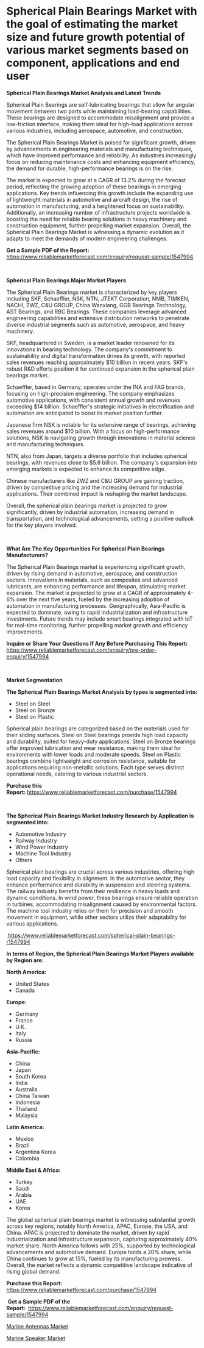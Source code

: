 <p><h1>Spherical Plain Bearings Market with the goal of estimating the market size and future growth potential of various market segments based on component, applications and end user</h1></p><p><strong>Spherical Plain Bearings Market Analysis and Latest Trends</strong></p>
<p><p>Spherical Plain Bearings are self-lubricating bearings that allow for angular movement between two parts while maintaining load-bearing capabilities. These bearings are designed to accommodate misalignment and provide a low-friction interface, making them ideal for high-load applications across various industries, including aerospace, automotive, and construction.</p><p>The Spherical Plain Bearings Market is poised for significant growth, driven by advancements in engineering materials and manufacturing techniques, which have improved performance and reliability. As industries increasingly focus on reducing maintenance costs and enhancing equipment efficiency, the demand for durable, high-performance bearings is on the rise. </p><p>The market is expected to grow at a CAGR of 13.2% during the forecast period, reflecting the growing adoption of these bearings in emerging applications. Key trends influencing this growth include the expanding use of lightweight materials in automotive and aircraft design, the rise of automation in manufacturing, and a heightened focus on sustainability. Additionally, an increasing number of infrastructure projects worldwide is boosting the need for reliable bearing solutions in heavy machinery and construction equipment, further propelling market expansion. Overall, the Spherical Plain Bearings Market is witnessing a dynamic evolution as it adapts to meet the demands of modern engineering challenges.</p></p>
<p><strong>Get a Sample PDF of the Report:&nbsp;</strong> <a href="https://www.reliablemarketforecast.com/enquiry/request-sample/1547994?utm_campaign=1134&utm_medium=2&utm_source=Github&utm_content=ia&utm_term=20022025&utm_id=spherical-plain-bearings">https://www.reliablemarketforecast.com/enquiry/request-sample/1547994</a></p>
<p>&nbsp;</p>
<p><strong>Spherical Plain Bearings Major Market Players</strong></p>
<p><p>The Spherical Plain Bearings market is characterized by key players including SKF, Schaeffler, NSK, NTN, JTEKT Corporation, NMB, TIMKEN, NACHI, ZWZ, C&U GROUP, China Wanxiang, GGB Bearings Technology, AST Bearings, and RBC Bearings. These companies leverage advanced engineering capabilities and extensive distribution networks to penetrate diverse industrial segments such as automotive, aerospace, and heavy machinery.</p><p>SKF, headquartered in Sweden, is a market leader renowned for its innovations in bearing technology. The company's commitment to sustainability and digital transformation drives its growth, with reported sales revenues reaching approximately $10 billion in recent years. SKF's robust R&D efforts position it for continued expansion in the spherical plain bearings market.</p><p>Schaeffler, based in Germany, operates under the INA and FAG brands, focusing on high-precision engineering. The company emphasizes automotive applications, with consistent annual growth and revenues exceeding $14 billion. Schaeffler's strategic initiatives in electrification and automation are anticipated to boost its market position further.</p><p>Japanese firm NSK is notable for its extensive range of bearings, achieving sales revenues around $10 billion. With a focus on high-performance solutions, NSK is navigating growth through innovations in material science and manufacturing techniques.</p><p>NTN, also from Japan, targets a diverse portfolio that includes spherical bearings, with revenues close to $5.6 billion. The company's expansion into emerging markets is expected to enhance its competitive edge.</p><p>Chinese manufacturers like ZWZ and C&U GROUP are gaining traction, driven by competitive pricing and the increasing demand for industrial applications. Their combined impact is reshaping the market landscape.</p><p>Overall, the spherical plain bearings market is projected to grow significantly, driven by industrial automation, increasing demand in transportation, and technological advancements, setting a positive outlook for the key players involved.</p></p>
<p>&nbsp;</p>
<p><strong>What Are The Key Opportunities For Spherical Plain Bearings Manufacturers?</strong></p>
<p><p>The Spherical Plain Bearings market is experiencing significant growth, driven by rising demand in automotive, aerospace, and construction sectors. Innovations in materials, such as composites and advanced lubricants, are enhancing performance and lifespan, stimulating market expansion. The market is projected to grow at a CAGR of approximately 4-6% over the next five years, fueled by the increasing adoption of automation in manufacturing processes. Geographically, Asia-Pacific is expected to dominate, owing to rapid industrialization and infrastructure investments. Future trends may include smart bearings integrated with IoT for real-time monitoring, further propelling market growth and efficiency improvements.</p></p>
<p><strong>Inquire or Share Your Questions If Any Before Purchasing This Report:</strong> <a href="https://www.reliablemarketforecast.com/enquiry/pre-order-enquiry/1547994?utm_campaign=1134&utm_medium=2&utm_source=Github&utm_content=ia&utm_term=20022025&utm_id=spherical-plain-bearings">https://www.reliablemarketforecast.com/enquiry/pre-order-enquiry/1547994</a></p>
<p>&nbsp;</p>
<p><strong>Market Segmentation</strong></p>
<p><strong>The Spherical Plain Bearings Market Analysis by types is segmented into:</strong></p>
<p><ul><li>Steel on Steel</li><li>Steel on Bronze</li><li>Steel on Plastic</li></ul></p>
<p><p>Spherical plain bearings are categorized based on the materials used for their sliding surfaces. Steel on Steel bearings provide high load capacity and durability, suited for heavy-duty applications. Steel on Bronze bearings offer improved lubrication and wear resistance, making them ideal for environments with lower loads and moderate speeds. Steel on Plastic bearings combine lightweight and corrosion resistance, suitable for applications requiring non-metallic solutions. Each type serves distinct operational needs, catering to various industrial sectors.</p></p>
<p><strong>Purchase this Report:&nbsp;</strong><a href="https://www.reliablemarketforecast.com/purchase/1547994?utm_campaign=1134&utm_medium=2&utm_source=Github&utm_content=ia&utm_term=20022025&utm_id=spherical-plain-bearings">https://www.reliablemarketforecast.com/purchase/1547994</a></p>
<p>&nbsp;</p>
<p><strong>The Spherical Plain Bearings Market Industry Research by Application is segmented into:</strong></p>
<p><ul><li>Automotive Industry</li><li>Railway Industry</li><li>Wind Power Industry</li><li>Machine Tool Industry</li><li>Others</li></ul></p>
<p><p>Spherical plain bearings are crucial across various industries, offering high load capacity and flexibility in alignment. In the automotive sector, they enhance performance and durability in suspension and steering systems. The railway industry benefits from their resilience in heavy loads and dynamic conditions. In wind power, these bearings ensure reliable operation in turbines, accommodating misalignment caused by environmental factors. The machine tool industry relies on them for precision and smooth movement in equipment, while other sectors utilize their adaptability for various applications.</p></p>
<p><a href="https://www.reliablemarketforecast.com/spherical-plain-bearings-r1547994?utm_campaign=1134&utm_medium=2&utm_source=Github&utm_content=ia&utm_term=20022025&utm_id=spherical-plain-bearings">&nbsp;https://www.reliablemarketforecast.com/spherical-plain-bearings-r1547994</a></p>
<p><strong>In terms of Region, the Spherical Plain Bearings Market Players available by Region are:</strong></p>
<p>
    <p> <strong> North America: </strong>
        <ul>
            <li>United States</li>
            <li>Canada</li>
        </ul>
        </p> 
    <p> <strong> Europe: </strong>
        <ul>
            <li>Germany</li>
            <li>France</li>
            <li>U.K.</li>
            <li>Italy</li>
            <li>Russia</li>
        </ul>
        </p> 
    <p> <strong> Asia-Pacific: </strong>
        <ul>
            <li>China</li>
            <li>Japan</li>
            <li>South Korea</li>
            <li>India</li>
            <li>Australia</li>
            <li>China Taiwan</li>
            <li>Indonesia</li>
            <li>Thailand</li>
            <li>Malaysia</li>
        </ul>
        </p> 
    <p> <strong> Latin America: </strong>
        <ul>
            <li>Mexico</li>
            <li>Brazil</li>
            <li>Argentina Korea</li>
            <li>Colombia</li>
        </ul>
        </p> 
    <p> <strong> Middle East & Africa: </strong>
        <ul>
            <li>Turkey</li>
            <li>Saudi</li>
            <li>Arabia</li>
            <li>UAE</li>
            <li>Korea</li>
        </ul>
    </p>
    </p>
<p><p>The global spherical plain bearings market is witnessing substantial growth across key regions, notably North America, APAC, Europe, the USA, and China. APAC is projected to dominate the market, driven by rapid industrialization and infrastructure expansion, capturing approximately 40% market share. North America follows with 25%, supported by technological advancements and automotive demand. Europe holds a 20% share, while China continues to grow at 15%, fueled by its manufacturing prowess. Overall, the market reflects a dynamic competitive landscape indicative of rising global demand.</p></p>
<p><strong>Purchase this Report: </strong><a href="https://www.reliablemarketforecast.com/purchase/1547994?utm_campaign=1134&utm_medium=2&utm_source=Github&utm_content=ia&utm_term=20022025&utm_id=spherical-plain-bearings">https://www.reliablemarketforecast.com/purchase/1547994</a></p>
<p>&nbsp;<strong>Get a Sample PDF of the Report:&nbsp;&nbsp;</strong><a href="https://www.reliablemarketforecast.com/enquiry/request-sample/1547994?utm_campaign=1134&utm_medium=2&utm_source=Github&utm_content=ia&utm_term=20022025&utm_id=spherical-plain-bearings">https://www.reliablemarketforecast.com/enquiry/request-sample/1547994</a></p>
<p><strong></strong></p>
<p><p><a href="https://github.com/ifashadaheur/Market-Research-Report-List-1/blob/main/marine-antennas-market.md?utm_campaign=1134&utm_medium=2&utm_source=Github&utm_content=ia&utm_term=20022025&utm_id=spherical-plain-bearings">Marine Antennas Market</a></p><p><a href="https://github.com/BryceTownsendr/Market-Research-Report-List-7/blob/main/marine-speaker-market.md?utm_campaign=1134&utm_medium=2&utm_source=Github&utm_content=ia&utm_term=20022025&utm_id=spherical-plain-bearings">Marine Speaker Market</a></p></p>